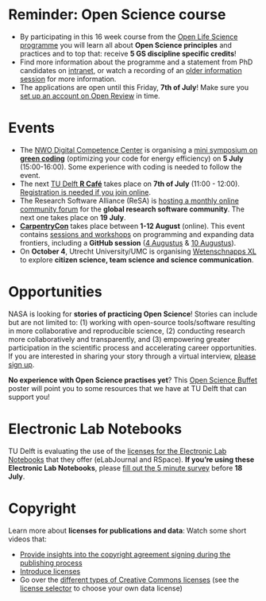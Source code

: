 

# Reminder: Open Science course 
-	By participating in this 16 week course from the [Open Life Science programme](https://openlifesci.org/) you will learn all about **Open Science principles** and practices and to top that: receive **5 GS discipline specific credits**!
-	Find more information about the programme and a statement from PhD candidates on [intranet](https://intranet.tudelft.nl/group/guest/-/open-life-science-programme), or watch a recording of an [older information session](https://www.youtube.com/watch?v=rksUzRDFn20) for more information.
-	The applications are open until this Friday, **7th of July**! 
Make sure you [set up an account on Open Review](https://openreview.net/group?id=openlifesci.org/Open_Life_Science/2022/Cohort_6) in time. 

# Events
-	The [NWO Digital Competence Center](https://nwo-i.nl/dcc) is organising a [mini symposium on **green coding**](https://www.eventbrite.com/e/green-coding-reduce-your-carbon-footprint-tickets-365682916447) (optimizing your code for energy efficiency) on **5 July** (15:00-16:00). Some experience with coding is needed to follow the event. 
-	The next [TU Delft **R Café**](https://www.tudelft.nl/library/research-data-management/r/training-evenementen/training-voor-onderzoekers/tu-delft-r-cafe-1) takes place on **7th of July** (11:00 - 12:00). 
[Registration is needed if you join online](https://bit.ly/3wTDqyI). 
-	The Research Software Alliance (ReSA) is [hosting a monthly online community forum](https://www.researchsoft.org/events/2022-06/) for the **global research software community**. The next one takes place on **19 July**.
-	**[CarpentryCon](https://2022.carpentrycon.org)** takes place between **1-12 August** (online). 
This event contains [sessions and workshops](https://2022.carpentrycon.org/schedule/) on programming and expanding data frontiers, including a **GitHub session** ([4 Augustus](https://www.eventbrite.com/e/git-good-using-github-for-collaboration-in-open-source-communities-tickets-376772896877) & [10 Augustus](https://www.eventbrite.com/e/git-good-using-github-for-collaboration-in-open-source-communities-tickets-376772636097)). 
-	On **October 4**, Utrecht University/UMC is organising [Wetenschnapps XL](https://www.uu.nl/en/organisation/public-engagement-at-utrecht-university/wetenschnapps-xl-science-with-and-for-citizens) to explore **citizen science, team science and science communication**. 

# Opportunities 
NASA is looking for **stories of practicing Open Science**! Stories can include but are not limited to: (1) working with open-source tools/software resulting in more collaborative and reproducible science, (2) conducting research more collaboratively and transparently, and (3) empowering greater participation in the scientific process and accelerating career opportunities. If you are interested in sharing your story through a virtual interview, [please sign up]( https://docs.google.com/forms/d/e/1FAIpQLSdldizA6KQWNp3A_eVB383x4IYjXEPGlfPHXCJSqYqjb6UhBA/viewform).

**No experience with Open Science practises yet**? This [Open Science Buffet](https://doi.org/10.5281/zenodo.6752865) poster will point you to some resources that we have at TU Delft that can support you!

# Electronic Lab Notebooks
TU Delft is evaluating the use of the [licenses for the Electronic Lab Notebooks](https://www.tudelft.nl/en/library/research-data-management/r/manage/electronic-lab-notebook) that they offer (eLabJournal and RSpace). 
**If you’re using these Electronic Lab Notebooks**, please [fill out the 5 minute survey](https://forms.office.com/r/MCubw3QCfA) before **18 July**. 

# Copyright
Learn more about **licenses for publications and data**: Watch some short videos that:
- [Provide insights into the copyright agreement signing during the publishing process](https://www.youtube.com/watch?v=dx71U3u--qU) 
-	[Introduce licenses](https://av.tib.eu/media/53449?watchlist=11784)
-	Go over the [different types of Creative Commons licenses](https://av.tib.eu/media/53525?watchlist=11784) (see the [license selector](https://chooser-beta.creativecommons.org/) to choose your own data license)



